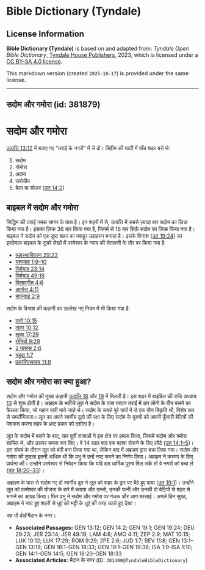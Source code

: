 # Bible Dictionary (Tyndale)

## License Information

**Bible Dictionary (Tyndale)** is based on and adapted from: _Tyndale Open Bible Dictionary_, [Tyndale House Publishers](https://tyndaleopenresources.com/), 2023, which is licensed under a [CC BY-SA 4.0 license](https://creativecommons.org/licenses/by-sa/4.0/legalcode.en).

This markdown version (created `2025-10-17`) is provided under the same license.



--------------------------------

## सदोम और गमोरा (id: 381879)

सदोम और गमोरा
=============

[उत्पत्ति 13:12](https://ref.ly/Gen13:12) में बताए गए “तराई के नगरों” में से दो। सिद्दीम की घाटी में पाँच शहर बसे थे:

1. सदोम
2. गोमोरा
3. अदमा
4. सबोयीम
5. बेला या सोअर ([उत 14:2](https://ref.ly/Gen14:2))

बाइबल में सदोम और गमोरा
-----------------------

सिद्धिम की तराई नमक सागर के पास है। इन शहरों में से, उत्पत्ति में सबसे ज़्यादा बार सदोम का ज़िक्र किया गया है। इसका ज़िक्र 36 बार किया गया है, जिनमें से 16 बार सिर्फ़ सदोम का ज़िक्र किया गया है। बाइबल ने सदोम को एक दुष्ट शहर का मशहूर उदाहरण बनाया है। इसके विनाश ([उत 19:24](https://ref.ly/Gen19:24)) का इस्तेमाल बाइबल के दूसरे लेखों में परमेश्वर के न्याय की चेतावनी के तौर पर किया गया है:

* [व्यवस्थाविवरण 29:23](https://ref.ly/Deut29:23)
* [यशायाह 1:9–10](https://ref.ly/Isa1:9-Isa1:10)
* [यिर्मयाह 23:14](https://ref.ly/Jer23:14)
* [यिर्मयाह 49:18](https://ref.ly/Jer49:18)
* [विलापगीत 4:6](https://ref.ly/Lam4:6)
* [आमोस 4:11](https://ref.ly/Amos4:11)
* [सपन्याह 2:9](https://ref.ly/Zeph2:9)

सदोम के विनाश की कहानी का उल्लेख नए नियम में भी किया गया है:

* [मत्ती 10:15](https://ref.ly/Matt10:15)
* [लूका 10:12](https://ref.ly/Luke10:12)
* [लूका 17:29](https://ref.ly/Luke17:29)
* [रोमियों 9:29](https://ref.ly/Rom9:29)
* [2 पतरस 2:6](https://ref.ly/2Pet2:6)
* [यहूदा 1:7](https://ref.ly/Jude1:7)
* [प्रकाशितवाक्य 11:8](https://ref.ly/Rev11:8)

सदोम और गमोरा का क्या हुआ?
--------------------------

सदोम और गमोरा की मुख्य कहानी [उत्पत्ति 18](https://ref.ly/Gen18:1-Gen18:33) और [19](https://ref.ly/Gen19:1-Gen19:38) में मिलती है। इस शहर में बाइबिल की रुचि अध्याय [13](https://ref.ly/Gen13:1-Gen13:18) से शुरू होती है। अब्राहम के भतीजे लूत ने सदोम के पास यरदन तराई में उन लोगों के बीच बसने का फैसला किया, जो महान पापी माने जाते थे। सदोम के सबसे बुरे पापों में से एक यौन विकृति थी, विशेष रूप से समलैंगिकता। लूत का अपने स्वर्गीय दूतो की रक्षा के लिए सदोम के पुरुषों को अपनी कुँवारी बेटियों की पेशकश करना शहर के भ्रष्ट प्रभाव को दर्शाता है।

लूत के सदोम में बसने के बाद, चार पूर्वी राजाओं ने इस क्षेत्र पर हमला किया, जिसमें सदोम और गमोरा शामिल थे, और उसपर कब्ज़ा कर लिए। वे 14 साल बाद एक बलवा रोकने के लिए लौटे ([उत 14:1–5](https://ref.ly/Gen14:1-Gen14:5))। इस संघर्ष के दौरान लूत को बंदी बना लिया गया था, लेकिन बाद में अब्राहम द्वारा बचा लिया गया। सदोम और गमोरा की दुष्टता इतनी अधिक थी कि प्रभु ने उन्हें नष्ट करने का निर्णय लिया। अब्राहम ने करुणा के लिए प्रार्थना की। उन्होंने परमेश्वर से निवेदन किया कि यदि दस धार्मिक पुरुष मिल सकें तो वे नगरों को बचा लें ([उत 18:20–33](https://ref.ly/Gen18:20-Gen18:33))।

अब्राहम के पास से सदोम गए दो स्वर्गीय दूत ने लूत को शहर के द्वार पर बैठे हुए पाया ([उत 19:1](https://ref.ly/Gen19:1))। उन्होंने लूत को परमेश्वर की योजना के बारे में बताया और उनसे, उनकी पत्नी और उनकी दो बेटियों से शहर से भागने का आग्रह किया। फिर प्रभु ने सदोम और गमोरा पर गंधक और आग बरसाई। अगले दिन सुबह, अब्राहम ने नष्ट हुए शहरों से धुएं को भट्टी के धुएं की तरह उठते हुए देखा।

*यह भी देखें*  मैदान के नगर।

* **Associated Passages:** GEN 13:12; GEN 14:2; GEN 19:1; GEN 19:24; DEU 29:23; JER 23:14; JER 49:18; LAM 4:6; AMO 4:11; ZEP 2:9; MAT 10:15; LUK 10:12; LUK 17:29; ROM 9:29; 2PE 2:6; JUD 1:7; REV 11:8; GEN 13:1–GEN 13:18; GEN 18:1–GEN 18:33; GEN 19:1–GEN 19:38; ISA 1:9–ISA 1:10; GEN 14:1–GEN 14:5; GEN 18:20–GEN 18:33
* **Associated Articles:** मैदान के नगर (ID: `381400@TyndaleBibleDictionary`)

